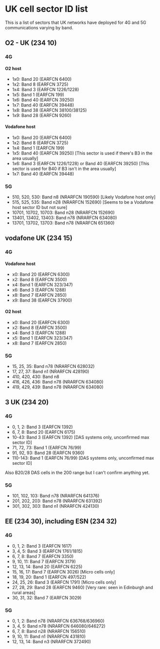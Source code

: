 # UK cell sector ID list

This is a list of sectors that UK networks have deployed for 4G and 5G communications varying by band.

## O2 - UK (234 10)

### 4G

#### O2 host
* 1x0: Band 20 (EARFCN 6400)
* 1x2: Band 8 (EARFCN 3725)
* 1x4: Band 3 (EARFCN 1226/1228)
* 1x5: Band 1 (EARFCN 199)
* 1x6: Band 40 (EARFCN 39250)
* 1x7: Band 40 (EARFCN 39448)
* 1x8: Band 38 (EARFCN 38100/38125)
* 1x9: Band 28 (EARFCN 9260)

#### Vodafone host
* 1x0: Band 20 (EARFCN 6400)
* 1x2: Band 8 (EARFCN 3725)
* 1x4: Band 1 (EARFCN 199)
* 1x5: Band 40 (EARFCN 39250) [This sector is used if there's B3 in the area usually]
* 1x6: Band 3 (EARFCN 1226/1228) or Band 40 (EARFCN 39250) [This sector is used for B40 if B3 isn't in the area usually]
* 1x7: Band 40 (EARFCN 39448)

### 5G

* 510, 520, 530: Band n8 (NRARFCN 190590) [Likely Vodafone host only]
* 515, 525, 535: Band n28 (NRARFCN 152690) [Seems to be a Vodafone host sector ID but not sure]
* 10701, 10702, 10703: Band n28 (NRARFCN 152690)
* 13401, 13402, 13403: Band n78 (NRARFCN 634080)
* 13701, 13702, 13703: Band n78 (NRARFCN 651360)

## vodafone UK (234 15)

### 4G

#### Vodafone host
* x0: Band 20 (EARFCN 6300)
* x2: Band 8 (EARFCN 3500)
* x4: Band 1 (EARFCN 323/347)
* x6: Band 3 (EARFCN 1288)
* x8: Band 7 (EARFCN 2850)
* x9: Band 38 (EARFCN 37900)

#### O2 host
* x0: Band 20 (EARFCN 6300)
* x2: Band 8 (EARFCN 3500)
* x4: Band 3 (EARFCN 1288)
* x5: Band 1 (EARFCN 323/347)
* x8: Band 7 (EARFCN 2850)

### 5G

* 15, 25, 35: Band n78 (NRARFCN 628032)
* 17, 27, 37: Band n1 (NRARFCN 428190)
* 410, 420, 430: Band n8
* 416, 426, 436: Band n78 (NRARFCN 634080)
* 419, 429, 439: Band n78 (NRARFCN 634080)

## 3 UK (234 20)

### 4G
* 0, 1, 2: Band 3 (EARFCN 1392)
* 6, 7, 8: Band 20 (EARFCN 6175)
* 10-43: Band 3 (EARFCN 1392) [DAS systems only, unconfirmed max sector ID]
* 71, 72, 73: Band 1 (EARFCN 76/99)
* 91, 92, 93: Band 28 (EARFCN 9360)
* 110-143: Band 1 (EARFCN 76/99) [DAS systems only, unconfirmed max sector ID]

Also B20/28 DAS cells in the 200 range but I can't confirm anything yet.

### 5G
* 101, 102, 103: Band n78 (NRARFCN 641376)
* 201, 202, 203: Band n78 (NRARFCN 631392)
* 301, 302, 303: Band n1 (NRARFCN 424130)

## EE (234 30), including ESN (234 32)

### 4G
* 0, 1, 2: Band 3 (EARFCN 1617)
* 3, 4, 5: Band 3 (EARFCN 1761/1815)
* 6, 7, 8: Band 7 (EARFCN 3350)
* 9, 10, 11: Band 7 (EARFCN 3179)
* 12, 13, 14: Band 20 (EARFCN 6225)
* 15, 16, 17: Band 7 (EARFCN 3026) [Micro cells only]
* 18, 19, 20: Band 1 (EARFCN 497/522)
* 24, 25, 26: Band 3 (EARFCN 1791) [Micro cells only]
* 27, 28, 29: Band 28 (EARFCN 9460) [Very rare: seen in Edinburgh and rural areas]
* 30, 31, 32: Band 7 (EARFCN 3029)

### 5G
* 0, 1, 2: Band n78 (NRARFCN 636768/636960)
* 3, 4, 5: Band n78 (NRARFCN 646080/646272)
* 6, 7, 8: Band n28 (NRARFCN 156510)
* 9, 10, 11: Band n1 (NRARFCN 431810)
* 12, 13, 14: Band n3 (NRARFCN 372490)
